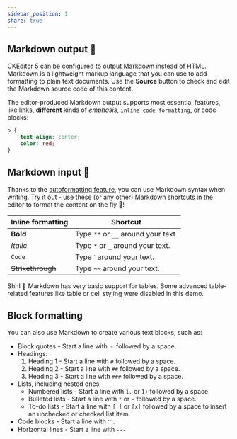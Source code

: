 ```yaml
---  
sidebar_position: 1  
share: true  
---  
```

  
## Markdown output 🛫  
  
[CKEditor 5](https://ckeditor.com/) can be configured to output Markdown instead of HTML. Markdown is a lightweight markup language that you can use to add formatting to plain text documents. Use the **Source** button to check and edit the Markdown source code of this content.  
  
The editor-produced Markdown output supports most essential features, like [links](https://ckeditor.com/), **different** kinds of _emphasis_, `inline code formatting`, or code blocks:  
  
```css  
p {  
    text-align: center;  
    color: red;  
}  
```  
  
## Markdown input 🛬  
  
Thanks to the [autoformatting feature](https://ckeditor.com/docs/ckeditor5/latest/features/autoformat.html), you can use Markdown syntax when writing. Try it out - use these (or any other) Markdown shortcuts in the editor to format the content on the fly 🚀!  
  
|Inline formatting|Shortcut|  
|---|---|  
|**Bold**|Type `**` or `__` around your text.|  
|_Italic_|Type `*` or `_` around your text.|  
|`Code`|Type `ˋ` around your text.|  
|~~Strikethrough~~|Type `~~` around your text.|  
  
Shh! 🤫 Markdown has very basic support for tables. Some advanced table-related features like table or cell styling were disabled in this demo.  
  
## Block formatting  
  
You can also use Markdown to create various text blocks, such as:  
  
- Block quotes - Start a line with `﹥` followed by a space.  
- Headings:  
    1. Heading 1 - Start a line with `#` followed by a space.  
    2. Heading 2 - Start a line with `##` followed by a space.  
    3. Heading 3 - Start a line with `###` followed by a space.  
- Lists, including nested ones:  
    - Numbered lists - Start a line with `1.` or `1)` followed by a space.  
    - Bulleted lists - Start a line with `*` or `-` followed by a space.  
    - To-do lists - Start a line with `[ ]` or `[x]` followed by a space to insert an unchecked or checked list item.  
- Code blocks - Start a line with `ˋˋˋ`.  
- Horizontal lines - Start a line with `---`
